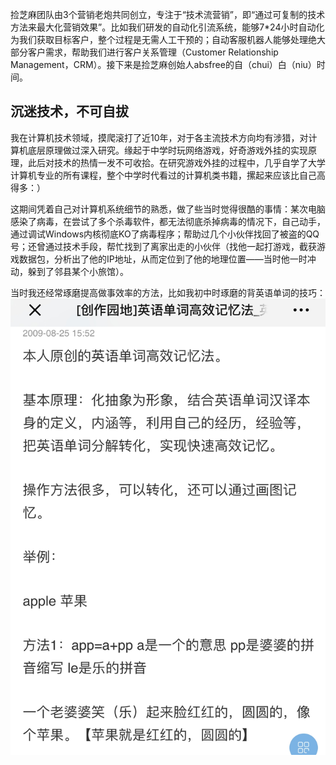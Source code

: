 

捡芝麻团队由3个营销老炮共同创立，专注于“技术流营销”，即“通过可复制的技术方法来最大化营销效果”。比如我们研发的自动化引流系统，能够7*24小时自动化为我们获取目标客户，整个过程是无需人工干预的；自动客服机器人能够处理绝大部分客户需求，帮助我们进行客户关系管理（Customer Relationship Management，CRM）。接下来是捡芝麻创始人absfree的自（chui）白（niu）时间。

## 沉迷技术，不可自拔
我在计算机技术领域，摸爬滚打了近10年，对于各主流技术方向均有涉猎，对计算机底层原理做过深入研究。缘起于中学时玩网络游戏，好奇游戏外挂的实现原理，此后对技术的热情一发不可收拾。在研究游戏外挂的过程中，几乎自学了大学计算机专业的所有课程，整个中学时代看过的计算机类书籍，摞起来应该比自己高得多：）

这期间凭着自己对计算机系统细节的熟悉，做了些当时觉得很酷的事情：某次电脑感染了病毒，在尝试了多个杀毒软件，都无法彻底杀掉病毒的情况下，自己动手，通过调试Windows内核彻底KO了病毒程序；帮助过几个小伙伴找回了被盗的QQ号；还曾通过技术手段，帮忙找到了离家出走的小伙伴（找他一起打游戏，截获游戏数据包，分析出了他的IP地址，从而定位到了他的地理位置——当时他一时冲动，躲到了邻县某个小旅馆）。

当时我还经常琢磨提高做事效率的方法，比如我初中时琢磨的背英语单词的技巧：
![](englishWord.png)
